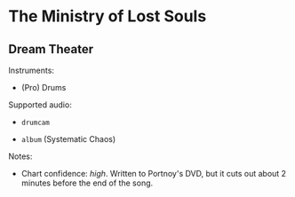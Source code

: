 # The Ministry of Lost Souls

## Dream Theater

Instruments:

  * (Pro) Drums

Supported audio:

  * `drumcam`

  * `album` (Systematic Chaos)

Notes:

  * Chart confidence: *high*. Written to Portnoy's DVD, but it cuts out about 2 minutes before the end of the song.

